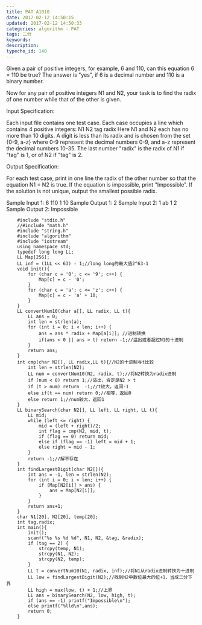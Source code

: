 ```yaml
---
title: PAT A1010
date: 2017-02-12 14:50:15
updated: 2017-02-12 14:50:33
categories: algorithm - PAT
tags: 二分
keywords:
description:
typecho_id: 140
---
```


Given a pair of positive integers, for example, 6 and 110, can this equation 6 = 110 be true? The answer is "yes", if 6 is a decimal number and 110 is a binary number.

Now for any pair of positive integers N1 and N2, your task is to find the radix of one number while that of the other is given.

Input Specification:

Each input file contains one test case. Each case occupies a line which contains 4 positive integers:
N1 N2 tag radix
Here N1 and N2 each has no more than 10 digits. A digit is less than its radix and is chosen from the set {0-9, a-z} where 0-9 represent the decimal numbers 0-9, and a-z represent the decimal numbers 10-35. The last number "radix" is the radix of N1 if "tag" is 1, or of N2 if "tag" is 2.

Output Specification:

For each test case, print in one line the radix of the other number so that the equation N1 = N2 is true. If the equation is impossible, print "Impossible". If the solution is not unique, output the smallest possible radix.

Sample Input 1:
6 110 1 10
Sample Output 1:
2
Sample Input 2:
1 ab 1 2
Sample Output 2:
Impossible
```
    #include "stdio.h"
    //#include "math.h"
    #include "string.h"
    #include "algorithm"
    #include "iostream"
    using namespace std;
    typedef long long LL;
    LL Map[256];
    LL inf = (1LL << 63) - 1;//long long的最大值2^63-1
    void init(){
        for (char c = '0'; c <= '9'; c++) {
            Map[c] = c - '0';
        }
        for (char c = 'a'; c <= 'z'; c++) {
            Map[c] = c - 'a' + 10;
        }
    }
    LL convertNum10(char a[], LL radix, LL t){
        LL ans = 0;
        int len = strlen(a);
        for (int i = 0; i < len; i++) {
            ans = ans * radix + Map[a[i]]; //进制转换
            if(ans < 0 || ans > t) return -1;//溢出或者超过N1的十进制
        }
        return ans;
    }
    int cmp(char N2[], LL radix,LL t){//N2的十进制与t比较
        int len = strlen(N2);
        LL num = convertNum10(N2, radix, t);//将N2转换为radix进制
        if (num < 0) return 1;//溢出，肯定是N2 > t
        if (t > num) return  -1;//t较大，返回-1
        else if(t == num) return 0;//相等，返回0
        else return 1;//num较大，返回1
    }
    LL binarySearch(char N2[], LL left, LL right, LL t){
        LL mid;
        while (left <= right) {
            mid = (left + right)/2;
            int flag = cmp(N2, mid, t);
            if (flag == 0) return mid;
            else if (flag == -1) left = mid + 1;
            else right = mid - 1;
        }
        return -1;//解不存在
    }
    int findLargestDigit(char N2[]){
        int ans = -1, len = strlen(N2);
        for (int i = 0; i < len; i++) {
            if (Map[N2[i]] > ans) {
                ans = Map[N2[i]];
            }
        }
        return ans+1;
    }
    char N1[20], N2[20], temp[20];
    int tag,radix;
    int main(){
        init();
        scanf("%s %s %d %d", N1, N2, &tag, &radix);
        if (tag == 2) {
            strcpy(temp, N1);
            strcpy(N1, N2);
            strcpy(N2, temp);
        }
        LL t = convertNum10(N1, radix, inf);//将N1从radix进制转换为十进制
        LL low = findLargestDigit(N2);//找到N2中数位最大的位+1，当成二分下界
        LL high = max(low, t) + 1;//上界
        LL ans = binarySearch(N2, low, high, t);
        if (ans == -1) printf("Impossible\n");
        else printf("%lld\n",ans);
        return 0;
    }

```